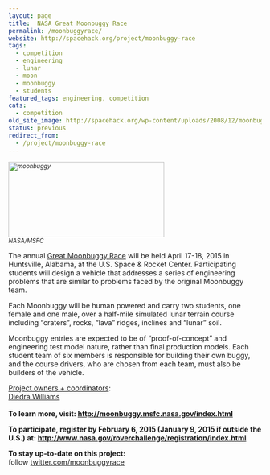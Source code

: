 ```yaml
---
layout: page
title:  NASA Great Moonbuggy Race
permalink: /moonbuggyrace/
website: http://spacehack.org/project/moonbuggy-race
tags:
  - competition
  - engineering
  - lunar
  - moon
  - moonbuggy
  - students
featured_tags: engineering, competition
cats:
  - competition
old_site_image: http://spacehack.org/wp-content/uploads/2008/12/moonbuggy.jpg
status: previous
redirect_from:
  - /project/moonbuggy-race
---
```


<div class = "scrape-from-old-wordpress">

<p><small><em><a href="http://spacehack.org/wp-content/uploads/2007/01/moonbuggy.jpg"><img class="alignnone size-full wp-image-905" src="http://spacehack.org/wp-content/uploads/2007/01/moonbuggy.jpg" alt="moonbuggy" width="310" height="150" /></a><br />
NASA/MSFC</em></small></p>
<p>The annual <a href="http://moonbuggy.msfc.nasa.gov/index.html">Great Moonbuggy Race</a> will be held April 17-18, 2015 in Huntsville, Alabama, at the U.S. Space &amp; Rocket Center. Participating students will design a vehicle that addresses a series of engineering problems that are similar to problems faced by the original Moonbuggy team.</p>
<p>Each Moonbuggy will be human powered and carry two students, one female and one male, over a half-mile simulated lunar terrain course including &#8220;craters&#8221;, rocks, &#8220;lava&#8221; ridges, inclines and &#8220;lunar&#8221; soil.</p>
<p>Moonbuggy entries are expected to be of &#8220;proof-of-concept&#8221; and engineering test model nature, rather than final production models. Each student team of six members is responsible for building their own buggy, and the course drivers, who are chosen from each team, must also be builders of the vehicle.</p>
<p><span style="text-decoration: underline;">Project owners + coordinators</span>:<br />
<a href="mailto:MSFC-RoverChallenge2015@mail.nasa.gov">Diedra Williams</a><br />
<!--supplement--><br />
<strong>To learn more, visit: <a href="http://moonbuggy.msfc.nasa.gov/index.html">http://moonbuggy.msfc.nasa.gov/index.html</a></strong></p>
<p><strong>To participate, register by February 6, 2015 (January 9, 2015 if outside the U.S.) at: <a href="http://www.nasa.gov/roverchallenge/registration/index.html">http://www.nasa.gov/roverchallenge/registration/index.html</a></strong></p>
<p><strong>To stay up-to-date on this project:<br />
</strong>  follow <a href="https://twitter.com/MOONBUGGYRACE">twitter.com/moonbuggyrace</a></p>


</div>